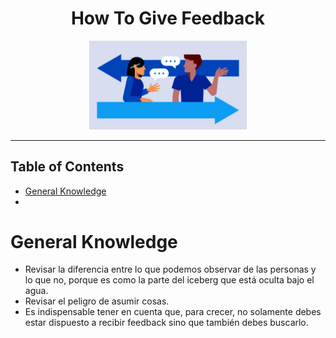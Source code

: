 <div align = "center">
  <h1> How To Give Feedback </h1>
</div>

<div align = "center">
  <img
    src = "./assets/feedback-logo.png"
    width = "50%"
    alt = "nodejs-logo" />
</div>

<hr>

## Table of Contents

- [General Knowledge](#general-knowledge)
- [](#)

# General Knowledge

- Revisar la diferencia entre lo que podemos observar de las personas y lo que no, porque es como la parte del iceberg que está oculta bajo el agua.
- Revisar el peligro de asumir cosas.
- Es indispensable tener en cuenta que, para crecer, no solamente debes estar dispuesto a recibir feedback sino que también debes buscarlo.

